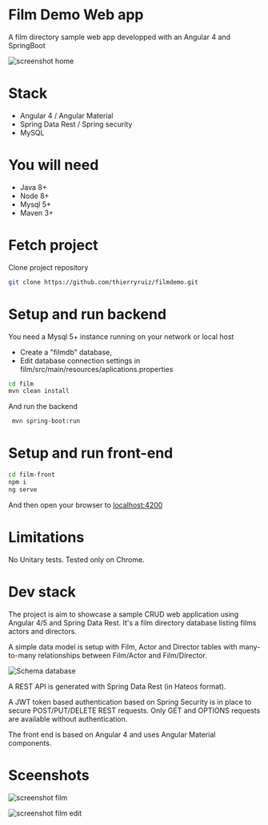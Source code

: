 # Film Demo Web app 
A film directory sample web app developped with an Angular 4 and SpringBoot

![screenshot home](https://github.com/thierryruiz/filmdemo/blob/master/film/misc/screenshot1.jpg?raw=true)

# Stack
  - Angular 4 / Angular Material
  - Spring Data Rest / Spring security
  - MySQL

# You will need
- Java 8+
- Node 8+
- Mysql 5+
- Maven 3+

# Fetch project
Clone project repository
```sh
git clone https://github.com/thierryruiz/filmdemo.git
```

# Setup and run backend

You need a Mysql 5+ instance running on your network or local host

- Create a "filmdb" database,
- Edit database connection settings in film/src/main/resources/aplications.properties 

```sh
cd film
mvn clean install
```

And run the backend

```sh
 mvn spring-boot:run
```

# Setup and run front-end
```sh
cd film-front
npm i
ng serve
```

And then open your browser to [localhost:4200](http://localhost:4200)


# Limitations

No Unitary tests.
Tested only on Chrome.

# Dev stack
The project is aim to showcase a sample CRUD web application using Angular 4/5 and Spring Data Rest. 
It's a film directory database listing films actors and directors.

A simple data model is setup with Film, Actor and Director tables with many-to-many relationships between Film/Actor and Film/Director.

![Schema database](https://raw.githubusercontent.com/thierryruiz/filmdemo/master/film/misc/schema.png)

A REST API is generated with Spring Data Rest (in Hateos format).

A JWT token based authentication based on Spring Security is in place to secure POST/PUT/DELETE REST requests. 
Only GET and OPTIONS requests are available without authentication.

The front end is based on Angular 4 and uses Angular Material components. 



# Sceenshots

![screenshot film](https://github.com/thierryruiz/filmdemo/blob/master/film/misc/screenshot3.jpg?raw=true)

![screenshot film edit](https://github.com/thierryruiz/filmdemo/blob/master/film/misc/screenshot2.jpg?raw=true)







 
